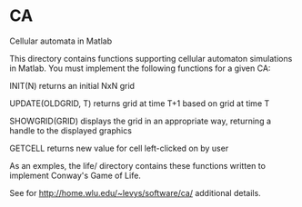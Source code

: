 CA
==

Cellular automata in Matlab

This directory contains functions supporting cellular automaton simulations in Matlab.  You must implement the 
following functions for a given CA:

  INIT(N) returns an initial NxN grid 

  UPDATE(OLDGRID, T) returns grid at time T+1 based on grid at time T

  SHOWGRID(GRID) displays the grid in an appropriate way, returning a handle to the displayed graphics 
    
  GETCELL returns new value for cell left-clicked on by user
  
  As an exmples, the life/ directory contains these functions written to implement Conway's Game of Life.
  
  See for http://home.wlu.edu/~levys/software/ca/ additional details.
